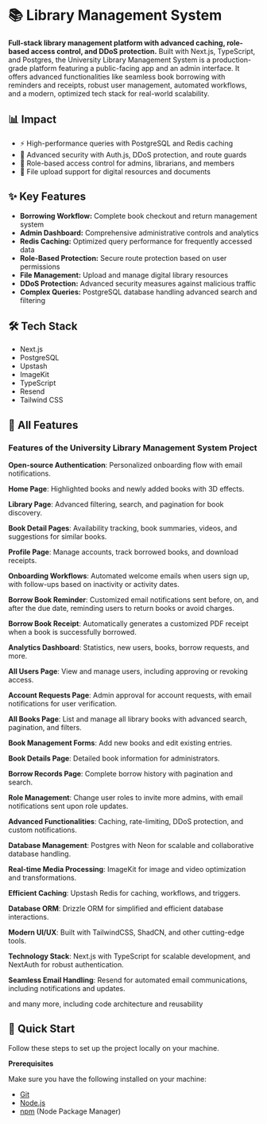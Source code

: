 # 📚 Library Management System
**Full-stack library management platform with advanced caching, role-based access control, and DDoS protection.**
Built with Next.js, TypeScript, and Postgres, the University Library Management System is a production-grade platform featuring a public-facing app and an admin interface. It offers advanced functionalities like seamless book borrowing with reminders and receipts, robust user management, automated workflows, and a modern, optimized tech stack for real-world scalability.

## 📊 Impact
- ⚡ High-performance queries with PostgreSQL and Redis caching
- 🔐 Advanced security with Auth.js, DDoS protection, and route guards
- 👥 Role-based access control for admins, librarians, and members
- 📁 File upload support for digital resources and documents

## ✨ Key Features
- **Borrowing Workflow:** Complete book checkout and return management system
- **Admin Dashboard:** Comprehensive administrative controls and analytics
- **Redis Caching:** Optimized query performance for frequently accessed data
- **Role-Based Protection:** Secure route protection based on user permissions
- **File Management:** Upload and manage digital library resources
- **DDoS Protection:** Advanced security measures against malicious traffic
- **Complex Queries:** PostgreSQL database handling advanced search and filtering

## 🛠️ Tech Stack
- Next.js
- PostgreSQL
- Upstash
- ImageKit
- TypeScript
- Resend
- Tailwind CSS

## <a name="features">🔋 All Features</a>

### Features of the University Library Management System Project

**Open-source Authentication**: Personalized onboarding flow with email notifications.  

**Home Page**: Highlighted books and newly added books with 3D effects.  

**Library Page**: Advanced filtering, search, and pagination for book discovery.  

**Book Detail Pages**: Availability tracking, book summaries, videos, and suggestions for similar books.  

**Profile Page**: Manage accounts, track borrowed books, and download receipts.  

**Onboarding Workflows**: Automated welcome emails when users sign up, with follow-ups based on inactivity or activity dates.  

**Borrow Book Reminder**: Customized email notifications sent before, on, and after the due date, reminding users to return books or avoid charges. 

**Borrow Book Receipt**: Automatically generates a customized PDF receipt when a book is successfully borrowed.  

**Analytics Dashboard**: Statistics, new users, books, borrow requests, and more.  

**All Users Page**: View and manage users, including approving or revoking access.  

**Account Requests Page**: Admin approval for account requests, with email notifications for user verification.  

**All Books Page**: List and manage all library books with advanced search, pagination, and filters. 

**Book Management Forms**: Add new books and edit existing entries.  

**Book Details Page**: Detailed book information for administrators.  

**Borrow Records Page**: Complete borrow history with pagination and search.  

**Role Management**: Change user roles to invite more admins, with email notifications sent upon role updates. 

**Advanced Functionalities**: Caching, rate-limiting, DDoS protection, and custom notifications.  

**Database Management**: Postgres with Neon for scalable and collaborative database handling.  

**Real-time Media Processing**: ImageKit for image and video optimization and transformations. 

**Efficient Caching**: Upstash Redis for caching, workflows, and triggers.  

**Database ORM**: Drizzle ORM for simplified and efficient database interactions.  

**Modern UI/UX**: Built with TailwindCSS, ShadCN, and other cutting-edge tools.  

**Technology Stack**: Next.js with TypeScript for scalable development, and NextAuth for robust authentication.  

**Seamless Email Handling**: Resend for automated email communications, including notifications and updates.  

and many more, including code architecture and reusability 

## <a name="quick-start">🤸 Quick Start</a>

Follow these steps to set up the project locally on your machine.

**Prerequisites**

Make sure you have the following installed on your machine:

- [Git](https://git-scm.com/)
- [Node.js](https://nodejs.org/en)
- [npm](https://www.npmjs.com/) (Node Package Manager)


